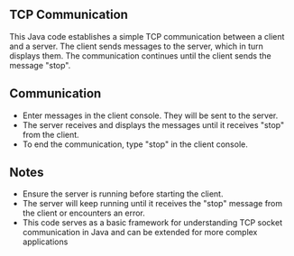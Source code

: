 ## TCP Communication

This Java code establishes a simple TCP communication between a client and a server. The client sends messages to the server, which in turn displays them. The communication continues until the client sends the message "stop". 

## Communication
- Enter messages in the client console. They will be sent to the server.
- The server receives and displays the messages until it receives "stop" from the client.
- To end the communication, type "stop" in the client console.

## Notes
- Ensure the server is running before starting the client.
- The server will keep running until it receives the "stop" message from the client or encounters an error.
- This code serves as a basic framework for understanding TCP socket communication in Java and can be extended for more complex applications

